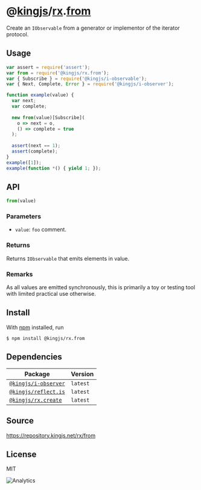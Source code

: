 # @[kingjs][@kingjs]/[rx][ns0].[from][ns1]
Create an `IObservable` from a generator or  implementor of the iterator protocol.
## Usage
```js
var assert = require('assert');
var from = require('@kingjs/rx.from');
var { Subscribe } = require('@kingjs/i-observable');
var { Next, Complete, Error } = require('@kingjs/i-observer');

function example(value) {
  var next;
  var complete;
  
  new from(value)[Subscribe](
    o => next = o, 
    () => complete = true
  );
  
  assert(next == 1);
  assert(complete);
}
example([1]);
example(function *() { yield 1; });

```

## API
```ts
from(value)
```

### Parameters
- `value`: `foo` comment.
### Returns
Returns `IObservable` that emits elements in value.
### Remarks
As all values are emitted synchronously, this is primarily a toy or testing tool with limited practical use otherwise.

## Install
With [npm](https://npmjs.org/) installed, run
```
$ npm install @kingjs/rx.from
```
## Dependencies
|Package|Version|
|---|---|
|[`@kingjs/i-observer`](https://www.npmjs.com/package/@kingjs/i-observer)|`latest`|
|[`@kingjs/reflect.is`](https://www.npmjs.com/package/@kingjs/reflect.is)|`latest`|
|[`@kingjs/rx.create`](https://www.npmjs.com/package/@kingjs/rx.create)|`latest`|
## Source
https://repository.kingjs.net/rx/from
## License
MIT

![Analytics](https://analytics.kingjs.net/rx/from)

[@kingjs]: https://www.npmjs.com/package/kingjs
[ns0]: https://www.npmjs.com/package/@kingjs/rx
[ns1]: https://www.npmjs.com/package/@kingjs/rx.from
